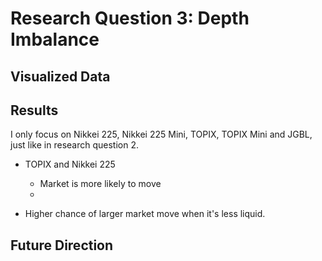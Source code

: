 # Research Question 3: Depth Imbalance

## Visualized Data

## Results

I only focus on Nikkei 225, Nikkei 225 Mini, TOPIX, TOPIX Mini and JGBL, just like in research question 2.

- TOPIX and Nikkei 225
  - Market is more likely to move 
  - 

- Higher chance of larger market move when it's less liquid.


## Future Direction